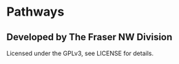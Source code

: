 Pathways
========

Developed by The Fraser NW Division
-----------------------------------

Licensed under the GPLv3, see LICENSE for details.